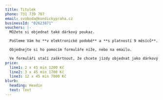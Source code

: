 ```yaml
---
title: Titulek
phone: 731 739 707
email: svoboda@kondickypraha.cz
businessId: "02623871"
vouchers: |-
  Můžete si objednat také dárkový poukaz.

  Pošleme Vám ho **v elektronické podobě** a **s platností 9 měsíců**.

  Objednejte si ho pomocím formuláře níže, nebo na emailu.

  Ve formuláři stačí zaškrtnout, že chcete jízdy objednat jako dárkový poukaz.
price:
  line1: 2 x 45 min 1200 Kč
  line2: 3 x 45 min 1700 Kč
  line3: 12 x 45 min 7000 Kč
blurb:
  heading: Headin
  text: Text
---
```

